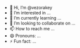 - 👋 Hi, I’m @vezorakey
- 👀 I’m interested in ...
- 🌱 I’m currently learning ...
- 💞️ I’m looking to collaborate on ...
- 📫 How to reach me ...
- 😄 Pronouns: ...
- ⚡ Fun fact: ...

<!---
vezorakey/vezorakey is a ✨ special ✨ repository because its `README.md` (this file) appears on your GitHub profile.
You can click the Preview link to take a look at your changes.
--->
